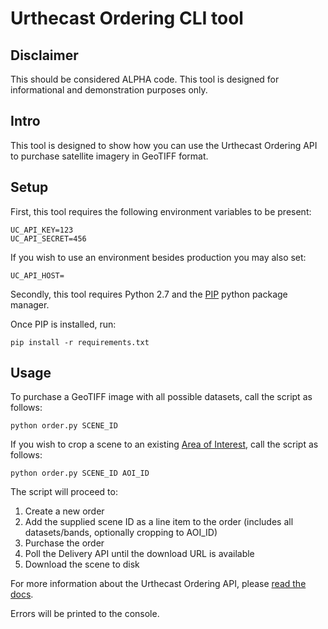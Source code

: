 # Urthecast Ordering CLI tool

## Disclaimer

This should be considered ALPHA code. This tool is designed for informational and demonstration purposes only.

## Intro

This tool is designed to show how you can use the Urthecast Ordering API to purchase satellite imagery in GeoTIFF format.

## Setup

First, this tool requires the following environment variables to be present:

```
UC_API_KEY=123
UC_API_SECRET=456
```

If you wish to use an environment besides production you may also set:

```
UC_API_HOST=
```

Secondly, this tool requires Python 2.7 and the [PIP](https://pip.pypa.io/en/stable/installing/) python package manager.

Once PIP is installed, run:

```
pip install -r requirements.txt
```

## Usage

To purchase a GeoTIFF image with all possible datasets, call the script as follows:

```
python order.py SCENE_ID
```

If you wish to crop a scene to an existing [Area of Interest](https://developers.urthecast.com/docs/aois), call the script as follows:

```
python order.py SCENE_ID AOI_ID
```

The script will proceed to:

1. Create a new order
2. Add the supplied scene ID as a line item to the order (includes all datasets/bands, optionally cropping to AOI_ID)
3. Purchase the order
4. Poll the Delivery API until the download URL is available
5. Download the scene to disk

For more information about the Urthecast Ordering API, please [read the docs](https://developers.urthecast.com/docs/orders).

Errors will be printed to the console.
